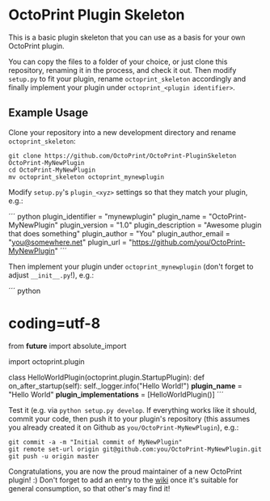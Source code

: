 OctoPrint Plugin Skeleton
=========================

This is a basic plugin skeleton that you can use as a basis for your own OctoPrint plugin.

You can copy the files to a folder of your choice, or just clone this repository, renaming it in the process, and check
it out. Then modify ``setup.py`` to fit your plugin, rename ``octoprint_skeleton`` accordingly and finally implement
your plugin under ``octoprint_<plugin identifier>``.

Example Usage
-------------

Clone your repository into a new development directory and rename ``octoprint_skeleton``:

    git clone https://github.com/OctoPrint/OctoPrint-PluginSkeleton OctoPrint-MyNewPlugin
    cd OctoPrint-MyNewPlugin
    mv octoprint_skeleton octoprint_mynewplugin

Modify `setup.py`'s `plugin_<xyz>` settings so that they match your plugin, e.g.:

´´´ python
plugin_identifier = "mynewplugin"
plugin_name = "OctoPrint-MyNewPlugin"
plugin_version = "1.0"
plugin_description = "Awesome plugin that does something"
plugin_author = "You"
plugin_author_email = "you@somewhere.net"
plugin_url = "https://github.com/you/OctoPrint-MyNewPlugin"
´´´

Then implement your plugin under ``octoprint_mynewplugin`` (don't forget to adjust ``__init__.py``!), e.g.:

´´´ python
# coding=utf-8
from __future__ import absolute_import

import octoprint.plugin

class HelloWorldPlugin(octoprint.plugin.StartupPlugin):
    def on_after_startup(self):
        self._logger.info("Hello World!")
__plugin_name__ = "Hello World"
__plugin_implementations__ = [HelloWorldPlugin()]
´´´

Test it (e.g. via ``python setup.py develop``. If everything works like it should, commit your code, then push it to
your plugin's repository (this assumes you already created it on Github as ``you/OctoPrint-MyNewPlugin``), e.g.:

    git commit -a -m "Initial commit of MyNewPlugin"
    git remote set-url origin git@github.com:you/OctoPrint-MyNewPlugin.git
    git push -u origin master

Congratulations, you are now the proud maintainer of a new OctoPrint plugin! :) Don't forget to add an entry to the
[wiki](https://github.com/foosel/OctoPrint/wiki#plugins) once it's suitable for general consumption, so that other's
may find it!
